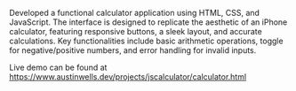 Developed a functional calculator application using HTML, CSS, and JavaScript. The interface is designed to replicate the aesthetic of an iPhone calculator, featuring responsive buttons, a sleek layout, and accurate calculations. Key functionalities include basic arithmetic operations, toggle for negative/positive numbers, and error handling for invalid inputs.

Live demo can be found at https://www.austinwells.dev/projects/jscalculator/calculator.html
